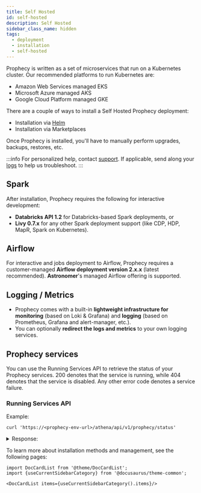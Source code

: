 ```yaml
---
title: Self Hosted
id: self-hosted
description: Self Hosted
sidebar_class_name: hidden
tags:
  - deployment
  - installation
  - self-hosted
---
```


Prophecy is written as a set of microservices that run on a Kubernetes cluster. Our recommended platforms to run Kubernetes are:

- Amazon Web Services managed EKS
- Microsoft Azure managed AKS
- Google Cloud Platform managed GKE

There are a couple of ways to install a Self Hosted Prophecy deployment:

- Installation via [Helm](https://helm.sh/docs/intro/quickstart/)
- Installation via Marketplaces

Once Prophecy is installed, you'll have to manually perform upgrades, backups, restores, etc.

:::info
For personalized help, contact [support](https://prophecy.zendesk.com/). If applicable, send along your [logs](download-logs.md) to help us troubleshoot.
:::

## Spark

After installation, Prophecy requires the following for interactive development:

- **Databricks API 1.2** for Databricks-based Spark deployments, or
- **Livy 0.7.x** for any other Spark deployment support (like CDP, HDP, MapR, Spark on Kubernetes).

## Airflow

For interactive and jobs deployment to Airflow, Prophecy requires a customer-managed **Airflow deployment version 2.x.x** (latest recommended). **Astronomer**'s managed Airflow offering is supported.

## Logging / Metrics

- Prophecy comes with a built-in **lightweight infrastructure for monitoring** (based on Loki & Grafana)
  and **logging** (based on Prometheus, Grafana and alert-manager, etc.).
- You can optionally **redirect the logs and metrics** to your own logging services.

## Prophecy services

You can use the Running Services API to retrieve the status of your Prophecy services. 200 denotes that the service is running, while 404 denotes that the service is disabled. Any other error code denotes a service failure.

### Running Services API

Example:

```
curl 'https://<prophecy-env-url>/athena/api/v1/prophecy/status'
```

<details>
  <summary>Response:</summary>

```
{
 "anyServiceDown": false,
 "data": {
  "services": [
   {
    "isPrimary": true,
    "name": "App",
    "statusCode": 200
   },
   {
    "isPrimary": true,
    "name": "Metadata",
    "statusCode": 200
   },
   {
    "isPrimary": false,
    "name": "Pipeline/Jobs Editor",
    "statusCode": 200
   },
   {
    "isPrimary": false,
    "name": "Prophecy Managed Git",
    "statusCode": 200
   },
   {
    "isPrimary": false,
    "name": "Execution",
    "statusCode": 200
   },
   {
    "isPrimary": false,
    "name": "CI / CD",
    "statusCode": 200
   },
   {
    "isPrimary": false,
    "name": "Lineage",
    "statusCode": 200
   },
   {
    "isPrimary": false,
    "name": "Search",
    "statusCode": 404
   },
   {
    "isPrimary": false,
    "name": "Kafka",
    "statusCode": 404
   },
   {
    "isPrimary": false
   },
   {
    "isPrimary": false,
    "name": "Transpiler",
    "statusCode": 404
   },
   {
    "isPrimary": false,
    "name": "Data Quality",
    "statusCode": 404
   },
   {
    "isPrimary": false,
    "name": "Data Copilot",
    "statusCode": 404
   },
   {
    "isPrimary": false,
    "name": "Sandboxing",
    "statusCode": 200
   },
   {
    "isPrimary": false,
    "name": "Database Connectivity",
    "statusCode": 200
   }
  ]
 },
 "isProphecyDown": false,
 "success": true
}
```

  </details>

To learn more about installation methods and management, see the following pages:

```mdx-code-block
import DocCardList from '@theme/DocCardList';
import {useCurrentSidebarCategory} from '@docusaurus/theme-common';

<DocCardList items={useCurrentSidebarCategory().items}/>
```
